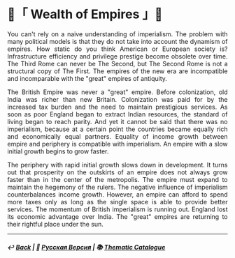 # 👑「 Wealth of Empires 」👑

<p align="justify">You can't rely on a naive understanding of imperialism. The problem with many political models is that they do not take into account the dynamism of empires. How static do you think American or European society is? Infrastructure efficiency and privilege prestige become obsolete over time. The Third Rome can never be The Second, but The Second Rome is not a structural copy of The First. The empires of the new era are incompatible and incomparable with the "great" empires of antiquity.</p>

<p align="justify">The British Empire was never a "great" empire. Before colonization, old India was richer than new Britain. Colonization was paid for by the increased tax burden and the need to maintain prestigious services. As soon as poor England began to extract Indian resources, the standard of living began to reach parity. And yet it cannot be said that there was no imperialism, because at a certain point the countries became equally rich and economically equal partners. Equality of income growth between empire and periphery is compatible with imperialism. An empire with a slow initial growth begins to grow faster.</p>

<p align="justify">The periphery with rapid initial growth slows down in development. It turns out that prosperity on the outskirts of an empire does not always grow faster than in the center of the metropolis. The empire must expand to maintain the hegemony of the rulers. The negative influence of imperialism counterbalances income growth. However, an empire can afford to spend more taxes only as long as the single space is able to provide better services. The momentum of British imperialism is running out. England lost its economic advantage over India. The "great" empires are returning to their rightful place under the sun.</p>

***

##### ↩️ [Back](index.md) | 🌻 [Русская Версия](wealth_of_empires-2.md) | 📚 [Thematic Catalogue](index_t.md)

